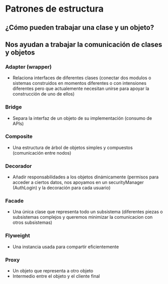 # Patrones de estructura
## ¿Cómo pueden trabajar una clase y un objeto?
## Nos ayudan a trabajar la comunicación de clases y objetos

### Adapter (wrapper)
* Relaciona interfaces de diferentes clases (conectar dos modulos o sistemas construidos en momentos diferentes o con intensiones diferentes pero que actualemente necesitan unirse para apoyar la construcción de uno de ellos)

### Bridge
* Separa la interfaz de un objeto de su implementación (consumo de APIs)

### Composite
* Una estructura de árbol de objetos simples y compuestos (comunicación entre nodos)

### Decorador
* Añadir responsabilidades a los objetos dinámicamente (permisos para acceder a ciertos datos, nos apoyamos en un securityManager (AuthLogin) y la decoración para cada usuario)

### Facade
* Una única clase que representa todo un subsistema (diferentes piezas o subsistemas complejos y queremos minimizar la comunicacion con otros subsistemas)

### Flyweight
* Una instancia usada para compartir eficientemente

### Proxy
* Un objeto que representa a otro objeto
* Intermedio entre el objeto y el cliente final
